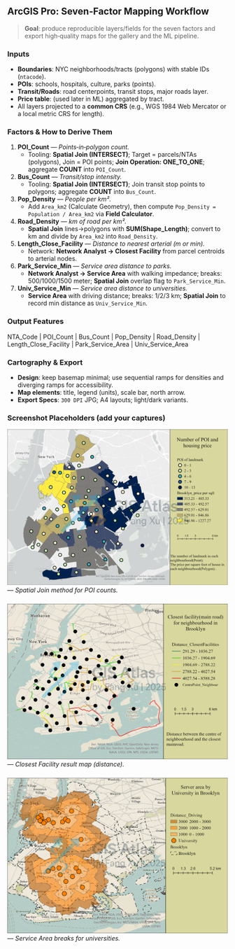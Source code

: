 ## ArcGIS Pro: Seven‑Factor Mapping Workflow
>**Goal**: produce reproducible layers/fields for the seven factors and export high‑quality maps for the gallery and the ML pipeline.


### Inputs
- **Boundaries**: NYC neighborhoods/tracts (polygons) with stable IDs (`ntacode`).
- **POIs**: schools, hospitals, culture, parks (points).
- **Transit/Roads**: road centerpoints, transit stops, major roads layer.
- **Price table**: (used later in ML) aggregated by tract.
- All layers projected to a **common CRS** (e.g., WGS 1984 Web Mercator or a local metric CRS for length).

### Factors & How to Derive Them
1. **POI_Count** — *Points‑in‑polygon count.*
   - Tooling: **Spatial Join (INTERSECT)**; Target = parcels/NTAs (polygons), Join = POI points; **Join Operation: ONE_TO_ONE**; aggregate **COUNT** into `POI_Count`.
2. **Bus_Count** — *Transit/stop intensity.*
   - Tooling: **Spatial Join (INTERSECT)**; Join transit stop points to polygons; aggregate **COUNT** into `Bus_Count`.
3. **Pop_Density** — *People per km².*
   - Add `Area_km2` (Calculate Geometry), then compute `Pop_Density = Population / Area_km2` via **Field Calculator**.
4. **Road_Density** — *km of road per km².*
   - **Spatial Join** lines→polygons with **SUM(Shape_Length)**; convert to km and divide by `Area_km2` into `Road_Density`.
5. **Length_Close_Facility** — *Distance to nearest arterial (m or min).*
   - Network: **Network Analyst → Closest Facility** from parcel centroids to arterial nodes.
6. **Park_Service_Min** — *Service area distance to parks.*
   - **Network Analyst → Service Area** with walking impedance; breaks: 500/1000/1500 meter; **Spatial Join** overlap flag to `Park_Service_Min`.
7. **Univ_Service_Min** — *Service area distance to universities.*
   - **Service Area** with driving distance; breaks: 1/2/3 km; **Spatial Join** to record min distance as `Univ_Service_Min`.

### Output Features
NTA_Code | POI_Count | Bus_Count | Pop_Density | Road_Density | Length_Close_Facility | Park_Service_Area | Univ_Service_Area

### Cartography & Export
- **Design**: keep basemap minimal; use sequential ramps for densities and diverging ramps for accessibility.
- **Map elements**: title, legend (units), scale bar, north arrow.
- **Export Specs**: `300 DPI` JPG; A4 layouts; light/dark variants.

### Screenshot Placeholders (add your captures)

![POIMap](POIMap-v2.jpg)  — *Spatial Join method for POI counts.*
###
![CloseFacoty](CloseFacoty-v2.jpg) — *Closest Facility result map (distance).*
###
![ServerArea](ServerArea-University.jpg) — *Service Area breaks for universities.*

